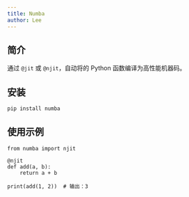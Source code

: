 ```yaml
---
title: Numba
author: Lee
---
```


## 简介

通过 `@jit` 或 `@njit`，自动将的 Python 函数编译为高性能机器码。

## 安装

```bash
pip install numba
```

## 使用示例

```python{1,3}
from numba import njit

@njit
def add(a, b):
    return a + b

print(add(1, 2))  # 输出：3
```
